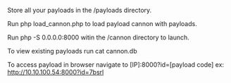 Store all your payloads in the /payloads directory.

Run php load_cannon.php to load payload cannon with payloads.

Run php -S 0.0.0.0:8000 witin the /cannon directory to launch.

To view existing payloads run cat cannon.db

To access payload in browser navigate to [IP]:8000?id=[payload code]
	ex: http://10.10.100.54:8000?id=7bsrl
